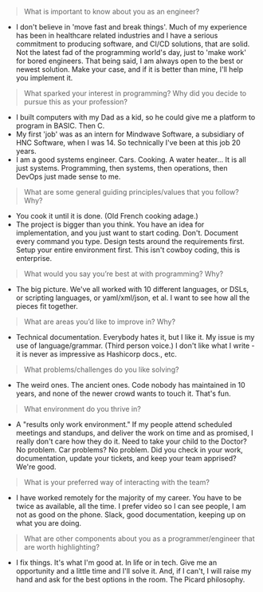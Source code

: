 >  What is important to know about you as an engineer?
  * I don't believe in 'move fast and break things'. Much of my experience has been in healthcare related industries and I have a serious commitment to producing software, and CI/CD solutions, that are solid. Not the latest fad of the programming world's day, just to 'make work' for bored engineers. That being said, I am always open to the best or newest solution. Make your case, and if it is better than mine, I'll help you implement it.

> What sparked your interest in programming? Why did you decide to pursue this as your profession?
  * I built computers with my Dad as a kid, so he could give me a platform to program in BASIC. Then C.
  * My first 'job' was as an intern for Mindwave Software, a subsidiary of HNC Software, when I was 14. So technically I've been at this job 20 years.
  * I am a good systems engineer. Cars. Cooking. A water heater... It is all just systems. Programming, then systems, then operations, then DevOps just made sense to me.

> What are some general guiding principles/values that you follow? Why?
  * You cook it until it is done. (Old French cooking adage.)
  * The project is bigger than you think. You have an idea for implementation, and you just want to start coding. Don't. Document every command you type. Design tests around the requirements first. Setup your entire environment first. This isn't cowboy coding, this is enterprise.

> What would you say you’re best at with programming? Why?
  * The big picture. We've all worked with 10 different languages, or DSLs, or scripting languages, or yaml/xml/json, et al. I want to see how all the pieces fit together.

> What are areas you’d like to improve in? Why?
  * Technical documentation. Everybody hates it, but I like it. My issue is my use of language/grammar. (Third person voice.) I don't like what I write - it is never as impressive as Hashicorp docs., etc.

> What problems/challenges do you like solving?
  * The weird ones. The ancient ones. Code nobody has maintained in 10 years, and none of the newer crowd wants to touch it. That's fun.

> What environment do you thrive in?
  * A "results only work environment." If my people attend scheduled meetings and standups, and deliver the work on time and as promised, I really don't care how they do it. Need to take your child to the Doctor? No problem. Car problems? No problem. Did you check in your work, documentation, update your tickets, and keep your team apprised? We're good.

> What is your preferred way of interacting with the team?
  * I have worked remotely for the majority of my career. You have to be twice as available, all the time. I prefer video so I can see people, I am not as good on the phone. Slack, good documentation, keeping up on what you are doing.

> What are other components about you as a programmer/engineer that are worth highlighting?
  * I fix things. It's what I'm good at. In life or in tech. Give me an opportunity and a little time and I'll solve it. And, if I can't, I will raise my hand and ask for the best options in the room. The Picard philosophy.
